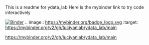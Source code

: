 This is a readme for ydata_lab
Here is the mybinder link to try code interactively

[![Binder](https://mybinder.org/badge_logo.svg)](https://mybinder.org/v2/gh/luciyanlab/ydata_lab/main)
.. image:: https://mybinder.org/badge_logo.svg
 :target: https://mybinder.org/v2/gh/luciyanlab/ydata_lab/main

https://mybinder.org/v2/gh/luciyanlab/ydata_lab/main
